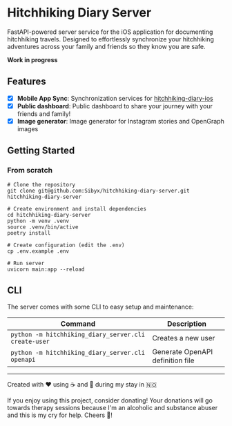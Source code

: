 # Hitchhiking Diary Server

FastAPI-powered server service for the iOS application for documenting hitchhiking travels. Designed to effortlessly
synchronize your hitchhiking adventures across your family and friends so they know you are safe.

**Work in progress**

## Features

- [X] **Mobile App Sync**: Synchronization services for [hitchhiking-diary-ios](https://github.com/Sibyx/hitchhiking-diary-ios/)
- [X] **Public dashboard**: Public dashboard to share your journey with your friends and family!
- [X] **Image generator**: Image generator for Instagram stories and OpenGraph images

## Getting Started

### From scratch

```shell
# Clone the repository
git clone git@github.com:Sibyx/hitchhiking-diary-server.git hitchhiking-diary-server

# Create environment and install dependencies
cd hitchhiking-diary-server
python -m venv .venv
source .venv/bin/active
poetry install

# Create configuration (edit the .env)
cp .env.example .env

# Run server
uvicorn main:app --reload
```

## CLI

The server comes with some CLI to easy setup and maintenance:

| Command                                              | Description                      |
|------------------------------------------------------|----------------------------------|
| `python -m hitchhiking_diary_server.cli create-user` | Creates a new user               |
| `python -m hitchhiking_diary_server.cli openapi`     | Generate OpenAPI definition file |

---

Created with ❤️ using ☕️ and 🍓 during my stay in 🇳🇴

If you enjoy using this project, consider donating! Your donations will go towards therapy sessions because
I'm an alcoholic and substance abuser and this is my cry for help. Cheers 🍻!
